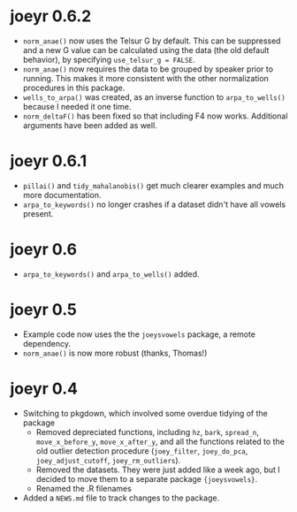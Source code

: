 # joeyr 0.6.2

* `norm_anae()` now uses the Telsur G by default. This can be suppressed and a new G value can be calculated using the data (the old default behavior), by specifying `use_telsur_g = FALSE`.
* `norm_anae()` now requires the data to be grouped by speaker prior to running. This makes it more consistent with the other normalization procedures in this package.
* `wells_to_arpa()` was created, as an inverse function to `arpa_to_wells()` because I needed it one time.
* `norm_deltaF()` has been fixed so that including F4 now works. Additional arguments have been added as well.  

# joeyr 0.6.1

* `pillai()` and `tidy_mahalanobis()` get much clearer examples and much more documentation.
* `arpa_to_keywords()` no longer crashes if a dataset didn't have all vowels present.

# joeyr 0.6

* `arpa_to_keywords()` and `arpa_to_wells()` added.

# joeyr 0.5

* Example code now uses the the `joeysvowels` package, a remote dependency.
* `norm_anae()` is now more robust (thanks, Thomas!)

# joeyr 0.4

* Switching to pkgdown, which involved some overdue tidying of the package
  - Removed depreciated functions, including `hz`, `bark`, `spread_n`, `move_x_before_y`, `move_x_after_y`, and all the functions related to the old outlier detection procedure (`joey_filter`, `joey_do_pca`, `joey_adjust_cutoff`, `joey_rm_outliers`). 
  - Removed the datasets. They were just added like a week ago, but I decided to move them to a separate package `{joeysvowels}`. 
  - Renamed the .R filenames
* Added a `NEWS.md` file to track changes to the package. 